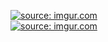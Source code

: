 <a href="https://imgur.com/6SefsAI"><img src="https://i.imgur.com/6SefsAI.png" title="source: imgur.com" /></a><br/>
<a href="https://imgur.com/8WY2J5B"><img src="https://i.imgur.com/8WY2J5B.png" title="source: imgur.com" /></a><br/>
